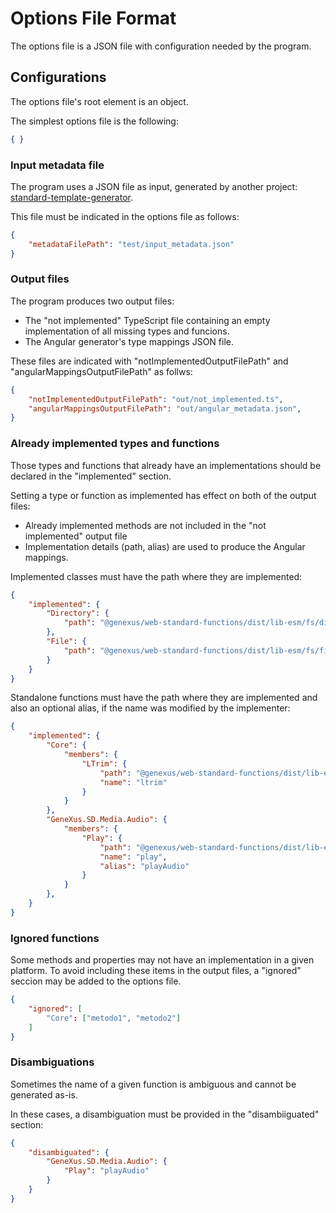 # Options File Format

The options file is a JSON file with configuration needed by the program.

## Configurations

The options file's root element is an object.

The simplest options file is the following:

```json
{ }
```

### Input metadata file

The program uses a JSON file as input, generated by another project: [standard-template-generator](https://github.com/genexuslabs/standard-template-generator).

This file must be indicated in the options file as follows:

```json
{
    "metadataFilePath": "test/input_metadata.json"
}
```

### Output files

The program produces two output files:
 - The "not implemented" TypeScript file containing an empty implementation of all missing types and funcions.
 - The Angular generator's type mappings JSON file.

These files are indicated with "notImplementedOutputFilePath" and "angularMappingsOutputFilePath" as follws:

```json
{
    "notImplementedOutputFilePath": "out/not_implemented.ts",
    "angularMappingsOutputFilePath": "out/angular_metadata.json",
}
```

### Already implemented types and functions

Those types and functions that already have an implementations should be declared in the "implemented" section.

Setting a type or function as implemented has effect on both of the output files:
 - Already implemented methods are not included in the "not implemented" output file
 - Implementation details (path, alias) are used to produce the Angular mappings.

Implemented classes must have the path where they are implemented:

```json
{
	"implemented": {
		"Directory": {
			"path": "@genexus/web-standard-functions/dist/lib-esm/fs/directory"
		},
		"File": {
			"path": "@genexus/web-standard-functions/dist/lib-esm/fs/file"
		}
	}
}
```

Standalone functions must have the path where they are implemented and also an optional alias, if the name was modified by the implementer:

```json
{
	"implemented": {
		"Core": {
			"members": {
				"LTrim": {
					"path": "@genexus/web-standard-functions/dist/lib-esm/text/ltrim",
					"name": "ltrim"
				}
			}
		},
		"GeneXus.SD.Media.Audio": {
			"members": {
				"Play": {
					"path": "@genexus/web-standard-functions/dist/lib-esm/media/audio/play",
					"name": "play",
					"alias": "playAudio"
				}
			}
		},
	}
}
```

### Ignored functions

Some methods and properties may not have an implementation in a given platform. To avoid including these items in the output files, a "ignored" seccion may be added to the options file.

```json
{
    "ignored": [
		"Core": ["metodo1", "metodo2"]
    ]
}
```

### Disambiguations

Sometimes the name of a given function is ambiguous and cannot be generated as-is.

In these cases, a disambiguation must be provided in the "disambiiguated" section:

```json
{
    "disambiguated": {
		"GeneXus.SD.Media.Audio": {
			"Play": "playAudio"
		}
	}
}
```

